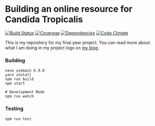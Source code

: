 # Building an online resource for Candida Tropicalis

[![Build Status](https://img.shields.io/travis/bag-man/final-year-project.svg?style=flat-square)](https://travis-ci.org/bag-man/final-year-project)
[![Coverage](https://img.shields.io/codecov/c/github/bag-man/final-year-project.svg?style=flat-square)](https://codecov.io/github/bag-man/final-year-project)
[![Dependencies](https://img.shields.io/david/bag-man/final-year-project.svg?style=flat-square)](https://david-dm.org/bag-man/final-year-project)
[![Code Climate](https://img.shields.io/codeclimate/github/bag-man/final-year-project.svg?style=flat-square)](https://codeclimate.com/github/bag-man/final-year-project)

This is my repository for my final year project. You can read more about what I am doing in my project logs on [my blog](http://owen.cymru).

### Building

    nave usemain 6.9.0
    yarn install
    npm run build
    npm start

    # Development Mode
    npm run watch

### Testing

    npm run test
